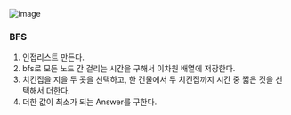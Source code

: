 ![image](https://user-images.githubusercontent.com/33195517/201000381-a67d558e-a580-4049-9c16-10bdc76622f2.png)
### BFS

1. 인접리스트 만든다.
2. bfs로 모든 노드 간 걸리는 시간을 구해서 이차원 배열에 저장한다.
3. 치킨집을 지을 두 곳을 선택하고, 한 건물에서 두 치킨집까지 시간 중 짧은 것을 선택해서 더한다.
4. 더한 값이 최소가 되는 Answer를 구한다.
